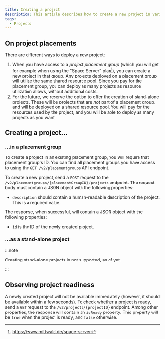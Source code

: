 ```yaml
---
title: Creating a project
description: This article describes how to create a new project in various deployment scenarios.
tags:
  - Projects
---
```


## On project placements

There are different ways to deploy a new project:

1. When you have access to a _project placement group_ (which you will get for example when using the "Space Server" plan[^1]), you can create a new project in that group. Any projects deployed on a placement group will utilize the same shared resource pool. Since you pay for the placement group, you can deploy as many projects as resource utilization allows, without additional costs.
2. For the future, we reserve the option to offer the creation of stand-alone projects. These will be projects that are _not_ part of a placement group, and will be deployed on a shared resource pool. You will pay for the resources used by the project, and you will be able to deploy as many projects as you want.

## Creating a project...

### ...in a placement group

To create a project in an existing placement group, you will require that placement group's ID. You can find all placement groups you have access to using the `GET /v2/placementgroups` API endpoint.

To create a new project, send a `POST` request to the `/v2/placementgroups/{placementGroupID}/projects` endpoint. The request body must contain a JSON object with the following properties:

- `description` should contain a human-readable description of the project. This is a required value.

The response, when successful, will contain a JSON object with the following properties:

- `id` is the ID of the newly created project.

### ...as a stand-alone project

:::note

Creating stand-alone projects is not supported, as of yet.

:::

## Observing project readiness

A newly created project will not be available immediately (however, it should be available within a few seconds). To check whether a project is ready, send a `GET` request to the `/v2/projects/{projectID}` endpoint. Among other properties, the response will contain an `isReady` property. This property will be `true` when the project is ready, and `false` otherwise.

[^1]: https://www.mittwald.de/space-server